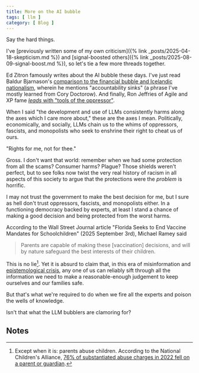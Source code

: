 ```yaml
---
title: More on the AI bubble
tags: [ llm ]
category: [ Blog ]
---
```


Say the hard things.

I've [previously written some of my own criticism]({% link
_posts/2025-04-18-skepticism.md %}) and [signal-boosted others]({% link
_posts/2025-08-09-signal-boost.md %}), so let's tie a few more threads together.

Ed Zitron famously writes about the AI bubble these days. I've just read Baldur
Bjarnason's [comparison to the financial bubble and Icelandic
nationalism](https://www.baldurbjarnason.com/2025/the-melancholy-of-history-rhyming/),
wherein he mentions "accountability sinks" (a phrase I've mostly learned from
Cory Doctorow). And finally, Ron Jeffries of Agile and XP fame [_leads_ with
"tools of the oppressor"](https://ronjeffries.com/articles/-w025/y/w/).

When I said "the development and use of LLMs consistently harms along the axes
which I care more about," these are the axes I mean. Politically, economically,
and socially, LLMs chain us to the whims of oppressors, fascists, and
monopolists who seek to enshrine their right to cheat us of ours.

"Rights for me, not for thee."

Gross. I don't want that world: remember when we had some protection from all
the scams? Consumer harms? Plague? Those shields weren't perfect, but to see
folks now twist the very real history of racism in all aspects of this society
to argue that the protections were the _problem_ is horrific.

I may not trust the government to make the best decision for me, but I sure as
hell don't trust oppressors, fascists, and monopolists either. In a functioning
democracy backed by experts, at least I stand a chance of making a good
decision and being protected from the worst harms.

According to the Wall Street Journal article "Florida Seeks to End Vaccine
Mandates for Schoolchildren" (2025 September 3rd), Michael Ramey said

> Parents are capable of making these [vaccination] decisions, and will by
> nature safeguard the best interests of their children.

This is no lie[^1]. Yet it is absurd to claim that, in this era of
misinformation and [epistemological
crisis](https://pluralistic.net/tag/epistemology/), any one of us can reliably
sift through all the information we need to make a reasonable-enough judgement
to keep ourselves and our families safe.

But that's what we're required to do when we fire all the experts and poison the
wells of knowledge.

Isn't that what the LLM bubblers are clamoring for?

## Notes

[^1]: Except when it is: parents abuse children. According to the National
    Children's Alliance, [76% of substantiated abuse charges in 2022 fell on a
    parent or
    guardian](https://www.nationalchildrensalliance.org/media-room/national-statistics-on-child-abuse/).
